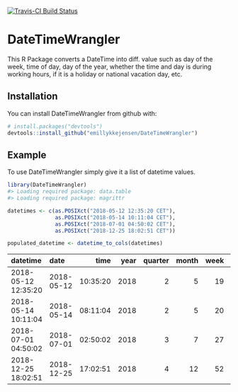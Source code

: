 
<!-- README.md is generated from README.Rmd. Please edit that file -->
[![Travis-CI Build Status](https://travis-ci.org/emillykkejensen/DateTimeWrangler.svg?branch=master)](https://travis-ci.org/emillykkejensen/DateTimeWrangler)

DateTimeWrangler
================

This R Package converts a DateTime into diff. value such as day of the week, time of day, day of the year, whether the time and day is during working hours, if it is a holiday or national vacation day, etc.

Installation
------------

You can install DateTimeWrangler from github with:

``` r
# install.packages("devtools")
devtools::install_github("emillykkejensen/DateTimeWrangler")
```

Example
-------

To use DateTimeWrangler simply give it a list of datetime values.

``` r
library(DateTimeWrangler)
#> Loading required package: data.table
#> Loading required package: magrittr

datetimes <- c(as.POSIXct("2018-05-12 12:35:20 CET"),
               as.POSIXct("2018-05-14 10:11:04 CET"),
               as.POSIXct("2018-07-01 04:50:02 CET"),
               as.POSIXct("2018-12-25 18:02:51 CET"))

populated_datetime <- datetime_to_cols(datetimes)
```

| datetime            | date       |      time|  year|  quarter|  month|  week|  yday|  mday|  wday|  hour|  minute|  second| timeOfDay | isWeekend | withinWorkingHours | firstWeekMonth | lastWeekMonth | firstMondayMonth | lastFridayMonth | isHoliday | isVacation |
|:--------------------|:-----------|---------:|-----:|--------:|------:|-----:|-----:|-----:|-----:|-----:|-------:|-------:|:----------|:----------|:-------------------|:---------------|:--------------|:-----------------|:----------------|:----------|:-----------|
| 2018-05-12 12:35:20 | 2018-05-12 |  10:35:20|  2018|        2|      5|    19|   132|    12|     6|    12|      35|      20| middag    | TRUE      | FALSE              | FALSE          | FALSE         | FALSE            | FALSE           | FALSE     | FALSE      |
| 2018-05-14 10:11:04 | 2018-05-14 |  08:11:04|  2018|        2|      5|    20|   134|    14|     1|    10|      11|       4| formiddag | FALSE     | TRUE               | FALSE          | FALSE         | FALSE            | FALSE           | FALSE     | FALSE      |
| 2018-07-01 04:50:02 | 2018-07-01 |  02:50:02|  2018|        3|      7|    27|   182|     1|     0|     4|      50|       2| nat       | FALSE     | FALSE              | TRUE           | FALSE         | FALSE            | FALSE           | FALSE     | FALSE      |
| 2018-12-25 18:02:51 | 2018-12-25 |  17:02:51|  2018|        4|     12|    52|   359|    25|     2|    18|       2|      51| aften     | FALSE     | FALSE              | FALSE          | TRUE          | FALSE            | FALSE           | TRUE      | TRUE       |

